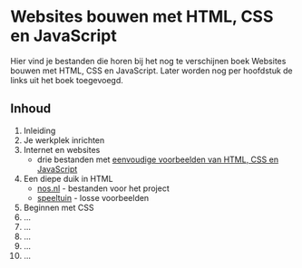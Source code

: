 # Websites bouwen met HTML, CSS en JavaScript
Hier vind je bestanden die horen bij het nog te verschijnen boek Websites bouwen met HTML, CSS en JavaScript. Later worden nog per hoofdstuk de links uit het boek toegevoegd.
## Inhoud
1. Inleiding
2. Je werkplek inrichten
3. Internet en websites
   - drie bestanden met [eenvoudige voorbeelden van HTML, CSS en JavaScript](https://github.com/peterdoolaard/Websites-bouwen-met-HTML-CSS-JavaScript/tree/master/hoofdstuk03)
4. Een diepe duik in HTML
   - [nos.nl](https://github.com/peterdoolaard/Websites-bouwen-met-HTML-CSS-JavaScript/tree/master/hoofdstuk04/nos.nl) - bestanden voor het project
   - [speeltuin](https://github.com/peterdoolaard/Websites-bouwen-met-HTML-CSS-JavaScript/tree/master/hoofdstuk04/speeltuin) - losse voorbeelden
5. Beginnen met CSS
6. ...
7. ...
8. ...
9. ...
10. ...
